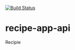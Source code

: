 [![Build Status](https://travis-ci.org/dumrich/stock-api.svg?branch=master)](https://travis-ci.org/dumrich/stock-api)
# recipe-app-api
Recipie
